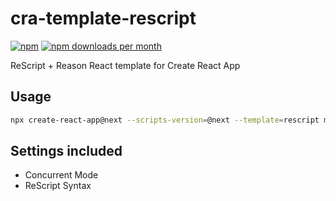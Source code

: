 # cra-template-rescript

[![npm](https://img.shields.io/npm/v/cra-template-rescript)](https://npm.im/cra-template-rescript)
[![npm downloads per month](https://img.shields.io/npm/dm/cra-template-rescript)](https://npm.im/cra-template-rescript)

ReScript + Reason React template for Create React App

## Usage

```bash
npx create-react-app@next --scripts-version=@next --template=rescript my-app
```

## Settings included

- Concurrent Mode
- ReScript Syntax
